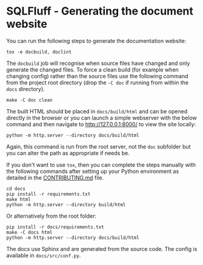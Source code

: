 # SQLFluff - Generating the document website

You can run the following steps to generate the documentation website:

```
tox -e docbuild, doclint
```

The `docbuild` job will recognise when source files have changed and only
generate the changed files. To force a clean build (for example when changing
config) rather than the source files use the following command from the project
root directory (drop the `-C doc` if running from within the `docs` directory).

```
make -C doc clean
```

The built HTML should be placed in `docs/build/html` and can be opened directly
in the browser or you can launch a simple webserver with the below command
and then navigate to http://127.0.0.1:8000/ to view the site locally:

```
python -m http.server --directory docs/build/html
```

Again, this command is run from the root server, not the `doc` subfolder but you
can alter the path as appropriate if needs be.

If you don't want to use `tox`, then you can complete the steps manually with
the following commands after setting up your Python environment as detailed
in the [CONTRIBUTING.md](../CONTRIBUTING.md) file.

```
cd docs
pip install -r requirements.txt
make html
python -m http.server --directory build/html
```

Or alternatively from the root folder:

```
pip install -r docs/requirements.txt
make -C docs html
python -m http.server --directory docs/build/html
```

The docs use Sphinx and are generated from the source code.
The config is available in `docs/src/conf.py`.
